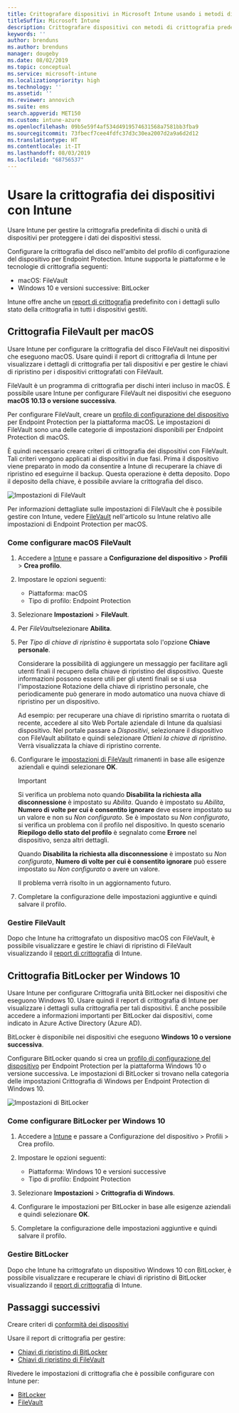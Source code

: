 ```yaml
---
title: Crittografare dispositivi in Microsoft Intune usando i metodi di crittografia supportati dalle piattaforme
titleSuffix: Microsoft Intune
description: Crittografare dispositivi con metodi di crittografia predefiniti, ad esempio BitLocker o FileVault, e gestire le chiavi di ripristino per tali dispositivi crittografati all'interno del portale di Intune.
keywords: ''
author: brenduns
ms.author: brenduns
manager: dougeby
ms.date: 08/02/2019
ms.topic: conceptual
ms.service: microsoft-intune
ms.localizationpriority: high
ms.technology: ''
ms.assetid: ''
ms.reviewer: annovich
ms.suite: ems
search.appverid: MET150
ms.custom: intune-azure
ms.openlocfilehash: 09b5e59f4af534d4919574631568a7581bb3fba9
ms.sourcegitcommit: 73fbecf7cee4fdfc37d3c30ea2007d2a9a6d2d12
ms.translationtype: HT
ms.contentlocale: it-IT
ms.lasthandoff: 08/03/2019
ms.locfileid: "68756537"
---
```

# <a name="use-device-encryption-with-intune"></a>Usare la crittografia dei dispositivi con Intune  

Usare Intune per gestire la crittografia predefinita di dischi o unità di dispositivi per proteggere i dati dei dispositivi stessi.  

Configurare la crittografia del disco nell'ambito del profilo di configurazione del dispositivo per Endpoint Protection. Intune supporta le piattaforme e le tecnologie di crittografia seguenti:  
- macOS: FileVault   
- Windows 10 e versioni successive: BitLocker  

Intune offre anche un [report di crittografia](encryption-monitor.md) predefinito con i dettagli sullo stato della crittografia in tutti i dispositivi gestiti.  

## <a name="filevault-encryption-for-macos"></a>Crittografia FileVault per macOS  

Usare Intune per configurare la crittografia del disco FileVault nei dispositivi che eseguono macOS. Usare quindi il report di crittografia di Intune per visualizzare i dettagli di crittografia per tali dispositivi e per gestire le chiavi di ripristino per i dispositivi crittografati con FileVault.  

FileVault è un programma di crittografia per dischi interi incluso in macOS. È possibile usare Intune per configurare FileVault nei dispositivi che eseguono **macOS 10.13 o versione successiva**.  

Per configurare FileVault, creare un [profilo di configurazione del dispositivo](device-profile-create.md) per Endpoint Protection per la piattaforma macOS. Le impostazioni di FileVault sono una delle categorie di impostazioni disponibili per Endpoint Protection di macOS.  

È quindi necessario creare criteri di crittografia dei dispositivi con FileVault. Tali criteri vengono applicati ai dispositivi in due fasi. Prima il dispositivo viene preparato in modo da consentire a Intune di recuperare la chiave di ripristino ed eseguirne il backup. Questa operazione è detta deposito. Dopo il deposito della chiave, è possibile avviare la crittografia del disco.

![Impostazioni di FileVault](./media/encrypt-devices/filevault-settings.png)

Per informazioni dettagliate sulle impostazioni di FileVault che è possibile gestire con Intune, vedere [FileVault](endpoint-protection-macos.md#filevault) nell'articolo su Intune relativo alle impostazioni di Endpoint Protection per macOS.  

### <a name="how-to-configure-macos-filevault"></a>Come configurare macOS FileVault 

1. Accedere a [Intune](https://go.microsoft.com/fwlink/?linkid=2090973) e passare a **Configurazione del dispositivo** > **Profili** > **Crea profilo**.  

2. Impostare le opzioni seguenti:  

   - Piattaforma: macOS  
   - Tipo di profilo: Endpoint Protection  

3. Selezionare **Impostazioni** > **FileVault**.  

4. Per *FileVault*selezionare **Abilita**.  

5. Per *Tipo di chiave di ripristino* è supportata solo l'opzione **Chiave personale**.  

   Considerare la possibilità di aggiungere un messaggio per facilitare agli utenti finali il recupero della chiave di ripristino del dispositivo. Queste informazioni possono essere utili per gli utenti finali se si usa l'impostazione Rotazione della chiave di ripristino personale, che periodicamente può generare in modo automatico una nuova chiave di ripristino per un dispositivo.  

   Ad esempio: per recuperare una chiave di ripristino smarrita o ruotata di recente, accedere al sito Web Portale aziendale di Intune da qualsiasi dispositivo. Nel portale passare a *Dispositivi*, selezionare il dispositivo con FileVault abilitato e quindi selezionare *Ottieni la chiave di ripristino*. Verrà visualizzata la chiave di ripristino corrente.  

6. Configurare le [impostazioni di FileVault](endpoint-protection-macos.md#filevault) rimanenti in base alle esigenze aziendali e quindi selezionare **OK**.  

   > [!IMPORTANT]  
   > Si verifica un problema noto quando **Disabilita la richiesta alla disconnessione** è impostato su *Abilita*. Quando è impostato su *Abilita*, **Numero di volte per cui è consentito ignorare** deve essere impostato su un valore e non su *Non configurato*. Se è impostato su *Non configurato*, si verifica un problema con il profilo nel dispositivo. In questo scenario **Riepilogo dello stato del profilo** è segnalato come **Errore** nel dispositivo, senza altri dettagli.
   > 
   > Quando **Disabilita la richiesta alla disconnessione** è impostato su *Non configurato*, **Numero di volte per cui è consentito ignorare** può essere impostato su *Non configurato* o avere un valore.  
   > 
   > Il problema verrà risolto in un aggiornamento futuro. 

7. Completare la configurazione delle impostazioni aggiuntive e quindi salvare il profilo.  

### <a name="manage-filevault"></a>Gestire FileVault  

Dopo che Intune ha crittografato un dispositivo macOS con FileVault, è possibile visualizzare e gestire le chiavi di ripristino di FileVault visualizzando il [report di crittografia](encryption-monitor.md) di Intune.  

## <a name="bitlocker-encryption-for-windows-10"></a>Crittografia BitLocker per Windows 10  

Usare Intune per configurare Crittografia unità BitLocker nei dispositivi che eseguono Windows 10. Usare quindi il report di crittografia di Intune per visualizzare i dettagli sulla crittografia per tali dispositivi. È anche possibile accedere a informazioni importanti per BitLocker dai dispositivi, come indicato in Azure Active Directory (Azure AD).  

BitLocker è disponibile nei dispositivi che eseguono **Windows 10 o versione successiva**.  

Configurare BitLocker quando si crea un [profilo di configurazione del dispositivo](device-profile-create.md) per Endpoint Protection per la piattaforma Windows 10 o versione successiva. Le impostazioni di BitLocker si trovano nella categoria delle impostazioni Crittografia di Windows per Endpoint Protection di Windows 10.    

![Impostazioni di BitLocker](./media/encrypt-devices/bitlocker-settings.png) 

### <a name="how-to-configure-windows-10-bitlocker"></a>Come configurare BitLocker per Windows 10  

1. Accedere a [Intune](https://go.microsoft.com/fwlink/?linkid=2090973) e passare a Configurazione del dispositivo > Profili > Crea profilo.  

2. Impostare le opzioni seguenti:  
   - Piattaforma: Windows 10 e versioni successive  
   - Tipo di profilo: Endpoint Protection  

3. Selezionare **Impostazioni** > **Crittografia di Windows**.

4. Configurare le impostazioni per BitLocker in base alle esigenze aziendali e quindi selezionare **OK**.  

5. Completare la configurazione delle impostazioni aggiuntive e quindi salvare il profilo.  

### <a name="manage-bitlocker"></a>Gestire BitLocker  

Dopo che Intune ha crittografato un dispositivo Windows 10 con BitLocker, è possibile visualizzare e recuperare le chiavi di ripristino di BitLocker visualizzando il [report di crittografia](encryption-monitor.md) di Intune.  

## <a name="next-steps"></a>Passaggi successivi  

Creare criteri di [conformità dei dispositivi](compliance-policy-create-windows.md)  

Usare il report di crittografia per gestire:  
- [Chiavi di ripristino di BitLocker](encryption-monitor.md#bitlocker-recovery-keys)
- [Chiavi di ripristino di FileVault](encryption-monitor.md#filevault-recovery-keys)

Rivedere le impostazioni di crittografia che è possibile configurare con Intune per:  
- [BitLocker](endpoint-protection-windows-10.md#windows-encryption)  
- [FileVault](endpoint-protection-macos.md#filevault)  
 
 
